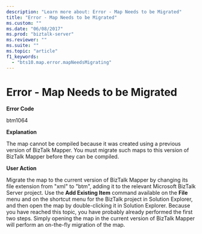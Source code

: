 ```yaml
---
description: "Learn more about: Error - Map Needs to be Migrated"
title: "Error - Map Needs to be Migrated"
ms.custom: ""
ms.date: "06/08/2017"
ms.prod: "biztalk-server"
ms.reviewer: ""
ms.suite: ""
ms.topic: "article"
f1_keywords: 
  - "bts10.map.error.mapNeedsMigrating"
---
```

# Error - Map Needs to be Migrated
**Error Code**  
  
 btm1064  
  
 **Explanation**  
  
 The map cannot be compiled because it was created using a previous version of BizTalk Mapper. You must migrate such maps to this version of BizTalk Mapper before they can be compiled.  
  
 **User Action**  
  
 Migrate the map to the current version of BizTalk Mapper by changing its file extension from "xml" to "btm", adding it to the relevant Microsoft BizTalk Server project. Use the **Add Existing Item** command available on the **File** menu and on the shortcut menu for the BizTalk project in Solution Explorer, and then open the map by double-clicking it in Solution Explorer. Because you have reached this topic, you have probably already performed the first two steps. Simply opening the map in the current version of BizTalk Mapper will perform an on-the-fly migration of the map.
